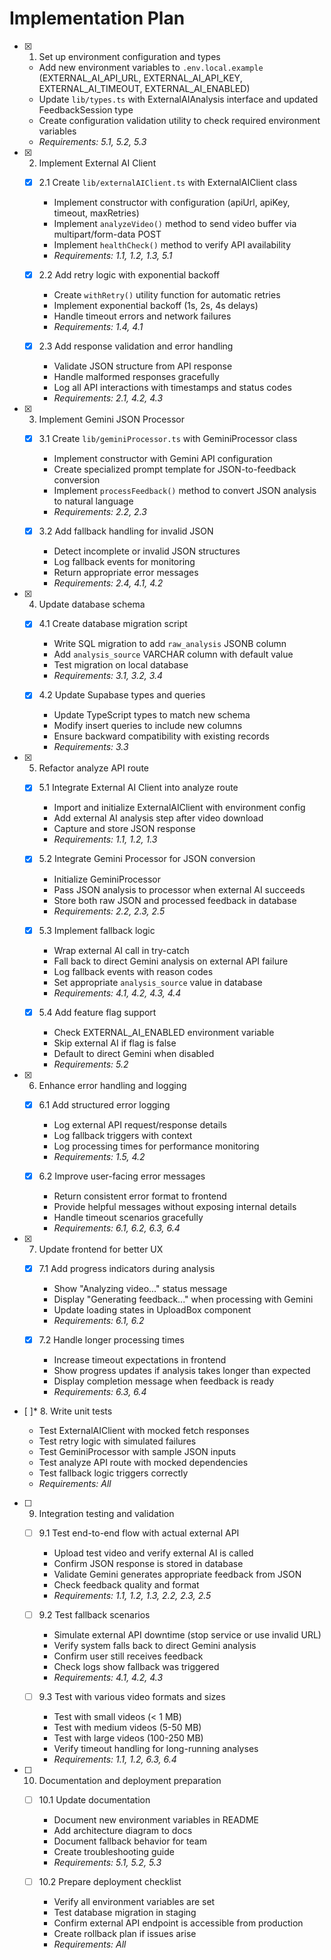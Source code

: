# Implementation Plan

- [x] 1. Set up environment configuration and types

  - Add new environment variables to `.env.local.example` (EXTERNAL_AI_API_URL, EXTERNAL_AI_API_KEY, EXTERNAL_AI_TIMEOUT, EXTERNAL_AI_ENABLED)
  - Update `lib/types.ts` with ExternalAIAnalysis interface and updated FeedbackSession type
  - Create configuration validation utility to check required environment variables
  - _Requirements: 5.1, 5.2, 5.3_

- [x] 2. Implement External AI Client

  - [x] 2.1 Create `lib/externalAIClient.ts` with ExternalAIClient class

    - Implement constructor with configuration (apiUrl, apiKey, timeout, maxRetries)
    - Implement `analyzeVideo()` method to send video buffer via multipart/form-data POST
    - Implement `healthCheck()` method to verify API availability
    - _Requirements: 1.1, 1.2, 1.3, 5.1_

  - [x] 2.2 Add retry logic with exponential backoff

    - Create `withRetry()` utility function for automatic retries
    - Implement exponential backoff (1s, 2s, 4s delays)
    - Handle timeout errors and network failures
    - _Requirements: 1.4, 4.1_

  - [x] 2.3 Add response validation and error handling
    - Validate JSON structure from API response
    - Handle malformed responses gracefully
    - Log all API interactions with timestamps and status codes
    - _Requirements: 2.1, 4.2, 4.3_

- [x] 3. Implement Gemini JSON Processor

  - [x] 3.1 Create `lib/geminiProcessor.ts` with GeminiProcessor class

    - Implement constructor with Gemini API configuration
    - Create specialized prompt template for JSON-to-feedback conversion
    - Implement `processFeedback()` method to convert JSON analysis to natural language
    - _Requirements: 2.2, 2.3_

  - [x] 3.2 Add fallback handling for invalid JSON
    - Detect incomplete or invalid JSON structures
    - Log fallback events for monitoring
    - Return appropriate error messages
    - _Requirements: 2.4, 4.1, 4.2_

- [x] 4. Update database schema

  - [x] 4.1 Create database migration script

    - Write SQL migration to add `raw_analysis` JSONB column
    - Add `analysis_source` VARCHAR column with default value
    - Test migration on local database
    - _Requirements: 3.1, 3.2, 3.4_

  - [x] 4.2 Update Supabase types and queries
    - Update TypeScript types to match new schema
    - Modify insert queries to include new columns
    - Ensure backward compatibility with existing records
    - _Requirements: 3.3_

- [x] 5. Refactor analyze API route

  - [x] 5.1 Integrate External AI Client into analyze route

    - Import and initialize ExternalAIClient with environment config
    - Add external AI analysis step after video download
    - Capture and store JSON response
    - _Requirements: 1.1, 1.2, 1.3_

  - [x] 5.2 Integrate Gemini Processor for JSON conversion

    - Initialize GeminiProcessor
    - Pass JSON analysis to processor when external AI succeeds
    - Store both raw JSON and processed feedback in database
    - _Requirements: 2.2, 2.3, 2.5_

  - [x] 5.3 Implement fallback logic

    - Wrap external AI call in try-catch
    - Fall back to direct Gemini analysis on external API failure
    - Log fallback events with reason codes
    - Set appropriate `analysis_source` value in database
    - _Requirements: 4.1, 4.2, 4.3, 4.4_

  - [x] 5.4 Add feature flag support
    - Check EXTERNAL_AI_ENABLED environment variable
    - Skip external AI if flag is false
    - Default to direct Gemini when disabled
    - _Requirements: 5.2_

- [x] 6. Enhance error handling and logging

  - [x] 6.1 Add structured error logging

    - Log external API request/response details
    - Log fallback triggers with context
    - Log processing times for performance monitoring
    - _Requirements: 1.5, 4.2_

  - [x] 6.2 Improve user-facing error messages
    - Return consistent error format to frontend
    - Provide helpful messages without exposing internal details
    - Handle timeout scenarios gracefully
    - _Requirements: 6.1, 6.2, 6.3, 6.4_

- [x] 7. Update frontend for better UX

  - [x] 7.1 Add progress indicators during analysis

    - Show "Analyzing video..." status message
    - Display "Generating feedback..." when processing with Gemini
    - Update loading states in UploadBox component
    - _Requirements: 6.1, 6.2_

  - [x] 7.2 Handle longer processing times
    - Increase timeout expectations in frontend
    - Show progress updates if analysis takes longer than expected
    - Display completion message when feedback is ready
    - _Requirements: 6.3, 6.4_

- [ ]\* 8. Write unit tests

  - Test ExternalAIClient with mocked fetch responses
  - Test retry logic with simulated failures
  - Test GeminiProcessor with sample JSON inputs
  - Test analyze API route with mocked dependencies
  - Test fallback logic triggers correctly
  - _Requirements: All_

- [ ] 9. Integration testing and validation

  - [ ] 9.1 Test end-to-end flow with actual external API

    - Upload test video and verify external AI is called
    - Confirm JSON response is stored in database
    - Validate Gemini generates appropriate feedback from JSON
    - Check feedback quality and format
    - _Requirements: 1.1, 1.2, 1.3, 2.2, 2.3, 2.5_

  - [ ] 9.2 Test fallback scenarios

    - Simulate external API downtime (stop service or use invalid URL)
    - Verify system falls back to direct Gemini analysis
    - Confirm user still receives feedback
    - Check logs show fallback was triggered
    - _Requirements: 4.1, 4.2, 4.3_

  - [ ] 9.3 Test with various video formats and sizes
    - Test with small videos (< 1 MB)
    - Test with medium videos (5-50 MB)
    - Test with large videos (100-250 MB)
    - Verify timeout handling for long-running analyses
    - _Requirements: 1.1, 1.2, 6.3, 6.4_

- [ ] 10. Documentation and deployment preparation

  - [ ] 10.1 Update documentation

    - Document new environment variables in README
    - Add architecture diagram to docs
    - Document fallback behavior for team
    - Create troubleshooting guide
    - _Requirements: 5.1, 5.2, 5.3_

  - [ ] 10.2 Prepare deployment checklist
    - Verify all environment variables are set
    - Test database migration in staging
    - Confirm external API endpoint is accessible from production
    - Create rollback plan if issues arise
    - _Requirements: All_
